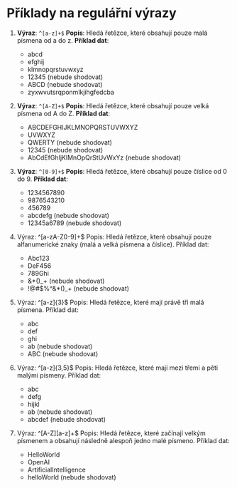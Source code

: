 # Příklady na regulářní výrazy

1.  **Výraz**: `^[a-z]+$` 
**Popis**: Hledá řetězce, které obsahují pouze malá písmena od a do z. 
**Příklad dat**:
    
    -   abcd
    -   efghij
    -   klmnopqrstuvwxyz
    -   12345 (nebude shodovat)
    -   ABCD (nebude shodovat)
    -   zyxwvutsrqponmlkjihgfedcba
2.  **Výraz**: `^[A-Z]+$` 
**Popis**: Hledá řetězce, které obsahují pouze velká písmena od A do Z. 
**Příklad dat**:
    
    -   ABCDEFGHIJKLMNOPQRSTUVWXYZ
    -   UVWXYZ
    -   QWERTY (nebude shodovat)
    -   12345 (nebude shodovat)
    -   AbCdEfGhIjKlMnOpQrStUvWxYz (nebude shodovat)
3.  **Výraz**: `^[0-9]+$` 
**Popis**: Hledá řetězce, které obsahují pouze číslice od 0 do 9.
**Příklad dat**:
    
    -   1234567890
    -   9876543210
    -   456789
    -   abcdefg (nebude shodovat)
    -   12345a6789 (nebude shodovat)
5.  Výraz: ^[a-zA-Z0-9]+$ Popis: Hledá řetězce, které obsahují pouze alfanumerické znaky (malá a velká písmena a číslice). Příklad dat:
    
    -   Abc123
    -   DeF456
    -   789Ghi
    -   &*()_+ (nebude shodovat)
    -   !@#$%^&*()_+ (nebude shodovat)
6.  Výraz: ^[a-z]{3}$ Popis: Hledá řetězce, které mají právě tři malá písmena. Příklad dat:
    
    -   abc
    -   def
    -   ghi
    -   ab (nebude shodovat)
    -   ABC (nebude shodovat)
7.  Výraz: ^[a-z]{3,5}$ Popis: Hledá řetězce, které mají mezi třemi a pěti malými písmeny. Příklad dat:
    
    -   abc
    -   defg
    -   hijkl
    -   ab (nebude shodovat)
    -   abcdef (nebude shodovat)
8.  Výraz: ^[A-Z][a-z]+$ Popis: Hledá řetězce, které začínají velkým písmenem a obsahují následně alespoň jedno malé písmeno. Příklad dat:
    
    -   HelloWorld
    -   OpenAI
    -   ArtificialIntelligence
    -   helloWorld (nebude shodovat)
